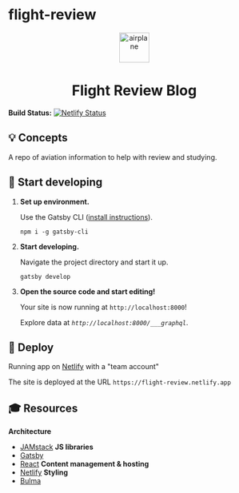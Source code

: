 # flight-review

<p align="center">
  <a href="https://flight-review.netlify.app">
    <img alt="airplane" src="https://alohe.github.io/emojicloud/svg/Airplane.svg" width="60" />
  </a>
</p>
<h1 align="center">
  Flight Review Blog
</h1>

**Build Status:** [![Netlify Status](https://api.netlify.com/api/v1/badges/e0d543d4-4ff2-4e64-b215-98a1d2891a52/deploy-status)](https://app.netlify.com/sites/forkin-hungry/deploys)

## 💡 Concepts

A repo of aviation information to help with review and studying.

## 🚀 Start developing

1.  **Set up environment.**

    Use the Gatsby CLI ([install instructions](https://www.gatsbyjs.com/docs/tutorial/part-0/#gatsby-cli)).

    ```shell
    npm i -g gatsby-cli
    ```

2.  **Start developing.**

    Navigate the project directory and start it up.

    ```shell
    gatsby develop
    ```

3.  **Open the source code and start editing!**

    Your site is now running at `http://localhost:8000`!

    Explore data at _`http://localhost:8000/___graphql`_.

## 💫 Deploy

  Running app on [Netlify](https://app.netlify.com/) with a "team account"

  The site is deployed at the URL `https://flight-review.netlify.app`

## 🎓 Resources

**Architecture**
- [JAMstack](https://jamstack.org/what-is-jamstack/)
**JS libraries**
- [Gatsby](https://www.gatsbyjs.com/)
- [React](https://reactjs.org/)
**Content management & hosting**
- [Netlify](https://www.netlify.com)
**Styling**
- [Bulma](https://bulma.io/)
